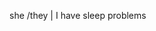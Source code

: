 she /they |
I have sleep problems

<!---
mercurialism/mercurialism is a ✨ special ✨ repository because its `README.md` (this file) appears on your GitHub profile.
You can click the Preview link to take a look at your changes.
--->

